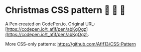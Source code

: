 # Christmas CSS pattern 🎄 🎄 🎄

A Pen created on CodePen.io. Original URL: [https://codepen.io/t_afif/pen/abKgOgz](https://codepen.io/t_afif/pen/abKgOgz).

More CSS-only patterns: https://github.com/Afif13/CSS-Pattern